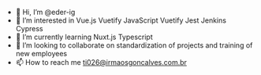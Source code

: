 - 👋 Hi, I’m @eder-ig
- 👀 I’m interested in Vue.js Vuetify JavaScript Vuetify Jest Jenkins Cypress
- 🌱 I’m currently learning Nuxt.js Typescript
- 💞️ I’m looking to collaborate on standardization of projects and training of new employees
- 📫 How to reach me ti026@irmaosgoncalves.com.br

<!---
eder-ig/eder-ig is a ✨ special ✨ repository because its `README.md` (this file) appears on your GitHub profile.
You can click the Preview link to take a look at your changes.
--->

